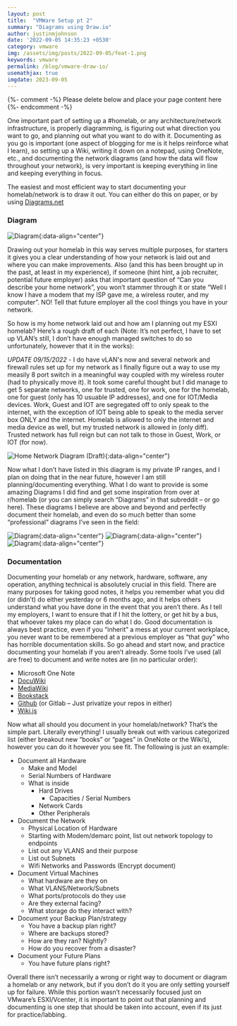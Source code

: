 ```yaml
---
layout: post
title:  "VMWare Setup pt 2"
summary: "Diagrams using Draw.io"
author: justinmjohnson
date: '2022-09-05 14:35:23 +0530'
category: vmware
img: /assets/img/posts/2022-09-05/feat-1.png
keywords: vmware
permalink: /blog/vmware-draw-io/
usemathjax: true
imgdate: 2023-09-05
---
```


{%- comment -%} Please delete below and place your page content here {%- endcomment -%}

One important part of setting up a #homelab, or any architecture/network infrastructure, is properly diagramming, is figuring out what direction you want to go, and planning out what you want to do with it. Documenting as you go is important (one aspect of blogging for me is it helps reinforce what I learn), so setting up a Wiki, writing it down on a notepad, using OneNote, etc., and documenting the network diagrams (and how the data will flow throughout your network), is very important is keeping everything in line and keeping everything in focus.

The easiest and most efficient way to start documenting your homelab/network is to draw it out. You can either do this on paper, or by using [Diagrams.net](http://www.diagrams.net/)

### Diagram

![Diagram](/assets/img/posts/{{page.imgdate}}/2.png){:data-align="center"}

Drawing out your homelab in this way serves multiple purposes, for starters it gives you a clear understanding of how your network is laid out and where you can make improvements. Also (and this has been brought up in the past, at least in my experience), if someone (hint hint, a job recruiter, potential future employer) asks that important question of “Can you describe your home network”, you won’t stammer through it or state “Well I know I have a modem that my ISP gave me, a wireless router, and my computer”. NO! Tell that future employer all the cool things you have in your network.

So how is my home network laid out and how am I planning out my ESXI homelab? Here’s a rough draft of each (Note: It’s not perfect, I have to set up VLAN’s still, I don’t have enough managed switches to do so unfortunately, however that it in the works):

*UPDATE 09/15/2022* - I do have vLAN's now and several network and firewall rules set up for my network as I finally figure out a way to use my measily 8 port switch in a meaningful way coupled with my wireless router (had to physically move it). It took some careful thought but I did manage to get 5 separate networks, one for trusted, one for work, one for the homelab, one for guest (only has 10 usuable IP addresses), and one for IOT/Media devices. Work, Guest and IOT are segregated off to only speak to the internet, with the exception of IOT being able to speak to the media server box ONLY and the internet. Homelab is allowed to only the internet and media device as well, but my trusted network is allowed in (only diff). Trusted network has full reign but can not talk to those in Guest, Work, or IOT (for now).

![Home Network Diagram (Draft)](/assets/img/posts/{{page.imgdate}}/3.png){:data-align="center"}

Now what I don’t have listed in this diagram is my private IP ranges, and I plan on doing that in the near future, however I am still planning/documenting everything. What I do want to provide is some amazing Diagrams I did find and get some inspiration from over at r/homelab (or you can simply search “Diagrams” in that subreddit – or go here). These diagrams I believe are above and beyond and perfectly document their homelab, and even do so much better than some “professional” diagrams I’ve seen in the field:

![Diagram](/assets/img/posts/{{page.imgdate}}/4.png){:data-align="center"}
![Diagram](/assets/img/posts/{{page.imgdate}}/5.png){:data-align="center"}
![Diagram](/assets/img/posts/{{page.imgdate}}/6.png){:data-align="center"}

### Documentation

Documenting your homelab or any network, hardware, software, any operation, anything technical is absolutely crucial in this field. There are many purposes for taking good notes, it helps you remember what you did (or didn’t) do either yesterday or 6 months ago, and it helps others understand what you have done in the event that you aren’t there. As I tell my employers, I want to ensure that if I hit the lottery, or get hit by a bus, that whoever takes my place can do what I do. Good documentation is always best practice, even if you “inherit” a mess at your current workplace, you never want to be remembered at a previous employer as “that guy” who has horrible documentation skills. So go ahead and start now, and practice documenting your homelab if you aren’t already. Some tools I’ve used (all are free) to document and write notes are (in no particular order):

- Microsoft One Note
- [DocuWiki](https://www.dokuwiki.org/dokuwiki#)
- [MediaWiki](https://www.mediawiki.org/wiki/MediaWiki)
- [Bookstack](https://www.bookstackapp.com/)
- [Github](https://github.com/) (or Gitlab – Just privatize your repos in either)
- [Wiki.js](https://js.wiki/)

Now what all should you document in your homelab/network? That’s the simple part. Literally everything! I usually break out with various categorized list (either breakout new “books” or “pages” in OneNote or the Wiki’s), however you can do it however you see fit. The following is just an example:

- Document all Hardware
    - Make and Model
    - Serial Numbers of Hardware
    - What is inside
        - Hard Drives
            - Capacities / Serial Numbers
        - Network Cards
        - Other Peripherals
- Document the Network
    - Physical Location of Hardware
    - Starting with Modem/demarc point, list out network topology to endpoints
    - List out any VLANS and their purpose
    - List out Subnets
    - Wifi Networks and Passwords (Encrypt document)
- Document Virtual Machines
    - What hardware are they on
    - What VLANS/Network/Subnets
    - What ports/protocols do they use
    - Are they external facing?
    - What storage do they interact with?
- Document your Backup Plan/strategy
    - You have a backup plan right?
    - Where are backups stored?
    - How are they ran? Nightly?
    - How do you recover from a disaster?
- Document your Future Plans
    - You have future plans right?

Overall there isn’t necessarily a wrong or right way to document or diagram a homelab or any network, but if you don’t do it you are only setting yourself up for failure. While this portion wasn’t necessarily focused just on VMware’s ESXI/Vcenter, it is important to point out that planning and documenting is one step that should be taken into account, even if its just for practice/labbing.